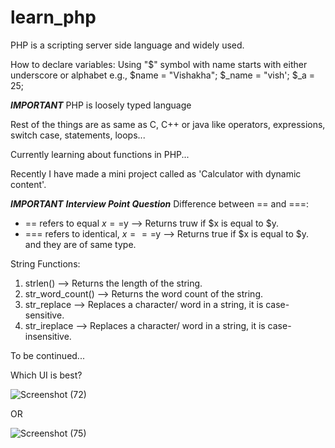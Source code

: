 # learn_php
PHP is a scripting server side language and widely used.

How to declare variables:
Using "$" symbol with name starts with either underscore or alphabet
e.g., $name = "Vishakha";
$_name = "vish';
$_a = 25;


***IMPORTANT***
PHP is loosely typed language

Rest of the things are as same as C, C++ or java like operators, expressions, switch case, statements, loops...

Currently learning about functions in PHP...

Recently I have made a mini project called as 'Calculator with dynamic content'.


***IMPORTANT***
***Interview Point Question***
Difference between == and ===:
* == refers to equal $x==$y --> Returns truw if $x is equal to $y.
* === refers to identical, $x===$y  --> Returns true if $x is equal to $y. and they are of same type.

String Functions:
1. strlen() --> Returns the length of the string.
2. str_word_count() --> Returns the word count of the string.
3. str_replace --> Replaces a character/ word in a string, it is case-sensitive.
4. str_ireplace -->  Replaces a character/ word in a string, it is case-insensitive.

To be continued...

Which UI is best?

![Screenshot (72)](https://user-images.githubusercontent.com/82721870/185788929-99bb372f-8dfe-47d4-b877-6a27705f787f.png)

OR

![Screenshot (75)](https://user-images.githubusercontent.com/82721870/185789386-a62e87dd-f321-4b73-a54e-fe3f04e2408c.png)

